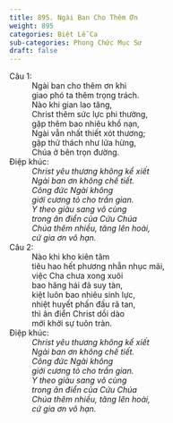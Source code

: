 ```yaml
---
title: 895. Ngài Ban Cho Thêm Ơn
weight: 895
categories: Biệt Lễ Ca
sub-categories: Phong Chức Mục Sư
draft: false
---
```

<dl><dt>Câu 1:</dt><dd data-verse="1">Ngài ban cho thêm ơn khi <br/>giao phó ta thêm trọng trách. <br/>Nào khi gian lao tăng, <br/>Christ thêm sức lực phi thường, <br/>gặp thêm bao nhiêu khổ nạn, <br/>Ngài vẫn nhất thiết xót thương; <br/>gặp thử thách như lửa hừng, <br/>Chúa ở bên trọn đường. </dd><dt>Điệp khúc:</dt><dd data-chorus="1"><em>Christ yêu thương không kể xiết <br/>Ngài ban ơn không chế tiết. <br/>Công đức Ngài không <br/>giới cương tỏ cho trần gian. <br/>Y theo giàu sang vô cùng <br/>trong ân điển của Cứu Chúa <br/>Chúa thêm nhiều, tăng lên hoài, <br/>cứ gia ơn vô hạn. </em></dd><dt>Câu 2:</dt><dd data-verse="2">Nào khi kho kiên tâm <br/>tiêu hao hết phương nhẫn nhục mãi, <br/>việc Cha chưa xong xuôi <br/>bao hăng hái đã suy tàn, <br/>kiệt luôn bao nhiêu sinh lực, <br/>nhiệt huyết phấn đấu rã tan, <br/>thì ân điển Christ dồi dào <br/>mới khởi sự tuôn tràn. </dd><dt>Điệp khúc:</dt><dd data-chorus="1"><em>Christ yêu thương không kể xiết <br/>Ngài ban ơn không chế tiết. <br/>Công đức Ngài không <br/>giới cương tỏ cho trần gian. <br/>Y theo giàu sang vô cùng <br/>trong ân điển của Cứu Chúa <br/>Chúa thêm nhiều, tăng lên hoài, <br/>cứ gia ơn vô hạn. </em></dd></dl>